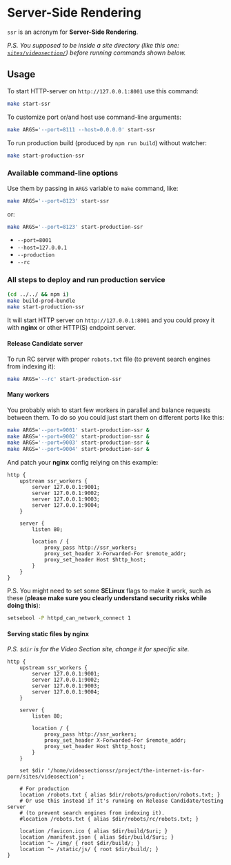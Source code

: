 # Server-Side Rendering

`ssr` is an acronym for __Server-Side Rendering__.

_P.S. You supposed to be inside a site directory
(like this one: [`sites/videosection/`](../sites/videosection/))
before running commands shown below._

## Usage

To start HTTP-server on `http://127.0.0.1:8001` use this command:

```bash
make start-ssr
```

To customize port or/and host use command-line arguments:

```bash
make ARGS='--port=8111 --host=0.0.0.0' start-ssr
```

To run production build (produced by `npm run build`) without watcher:

```bash
make start-production-ssr
```

### Available command-line options

Use them by passing in `ARGS` variable to `make` command, like:

```bash
make ARGS='--port=8123' start-ssr
```
or:
```bash
make ARGS='--port=8123' start-production-ssr
```

- `--port=8001`
- `--host=127.0.0.1`
- `--production`
- `--rc`

### All steps to deploy and run production service

```bash
(cd ../../ && npm i)
make build-prod-bundle
make start-production-ssr
```

It will start HTTP server on `http://127.0.0.1:8001` and you could proxy it with __nginx__ or other
HTTP(S) endpoint server.

#### Release Candidate server

To run RC server with proper `robots.txt` file (to prevent search engines from indexing it):

```bash
make ARGS='--rc' start-production-ssr
```

#### Many workers

You probably wish to start few workers in parallel and balance requests between them.
To do so you could just start them on different ports like this:

```bash
make ARGS='--port=9001' start-production-ssr &
make ARGS='--port=9002' start-production-ssr &
make ARGS='--port=9003' start-production-ssr &
make ARGS='--port=9004' start-production-ssr &
```

And patch your __nginx__ config relying on this example:

```nginx
http {
    upstream ssr_workers {
        server 127.0.0.1:9001;
        server 127.0.0.1:9002;
        server 127.0.0.1:9003;
        server 127.0.0.1:9004;
    }

    server {
        listen 80;

        location / {
            proxy_pass http://ssr_workers;
            proxy_set_header X-Forwarded-For $remote_addr;
            proxy_set_header Host $http_host;
        }
    }
}
```

P.S. You might need to set some __SELinux__ flags to make it work, such as these
(__please make sure you clearly understand security risks while doing this__):

```bash
setsebool -P httpd_can_network_connect 1
```

#### Serving static files by __nginx__

_P.S. `$dir` is for the Video Section site, change it for specific site._

```nginx
http {
    upstream ssr_workers {
        server 127.0.0.1:9001;
        server 127.0.0.1:9002;
        server 127.0.0.1:9003;
        server 127.0.0.1:9004;
    }

    server {
        listen 80;

        location / {
            proxy_pass http://ssr_workers;
            proxy_set_header X-Forwarded-For $remote_addr;
            proxy_set_header Host $http_host;
        }
    }

    set $dir '/home/videosectionssr/project/the-internet-is-for-porn/sites/videosection';

    # For production
    location /robots.txt { alias $dir/robots/production/robots.txt; }
    # Or use this instead if it's running on Release Candidate/testing server
    # (to prevent search engines from indexing it).
    #location /robots.txt { alias $dir/robots/rc/robots.txt; }

    location /favicon.ico { alias $dir/build/$uri; }
    location /manifest.json { alias $dir/build/$uri; }
    location ^~ /img/ { root $dir/build/; }
    location ^~ /static/js/ { root $dir/build/; }
}
```
